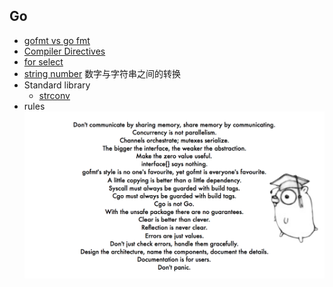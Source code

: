 ## Go
- [gofmt vs go fmt](gofmt.md)
- [Compiler Directives](CompilerDirectives.md)
- [for select](for-select.md)
- [string number](StringToNumber.md) 数字与字符串之间的转换
- Standard library
	- [strconv](StandardLibrary/strconv.md)
- rules  
![go_rules](../../images/go_rules.png)